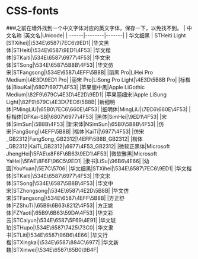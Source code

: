 # CSS-fonts
###之前在墙外找到一个中文字体对应的英文字体，保存一下，以免找不到。
| 中文名称 |英文名|Unicode|
| ------|--------|-------|
| 华文细黑 | STHeiti Light [STXihei]|\534E\6587\7EC6\9ED1|
|华文黑体|STHeiti|\534E\6587\9ED1\4F53|
|华文楷体|STKaiti|\534E\6587\6977\4F53|
|华文宋体|STSong|\534E\6587\5B8B\4F53|
|华文仿宋|STFangsong|\534E\6587\4EFF\5B8B|
|丽黑 Pro|LiHei Pro Medium|\4E3D\9ED1 Pro|
|丽宋 Pro|LiSong Pro Light|\4E3D\5B8B Pro|
|标楷体|BiauKai|\6807\6977\4F53|
|苹果丽中黑|Apple LiGothic Medium|\82F9\679C\4E3D\4E2D\9ED1|
|苹果丽细宋|Apple LiSung Light|\82F9\679C\4E3D\7EC6\5B8B|
|新细明体|PMingLiU|\65B0\7EC6\660E\4F53|
|细明体|MingLiU|\7EC6\660E\4F53|
|标楷体|DFKai-SB|\6807\6977\4F53|
|黑体|SimHei|\9ED1\4F53|
|宋体|SimSun|\5B8B\4F53|
|新宋体|NSimSun|\65B0\5B8B\4F53|
|仿宋|FangSong|\4EFF\5B8B|
|楷体|KaiTi|\6977\4F53|
|仿宋_GB2312|FangSong_GB2312|\4EFF\5B8B_GB2312|
|楷体_GB2312|KaiTi_GB2312|\6977\4F53_GB2312|
|微软正黑体|Microsoft JhengHei|\5FAE\x8F6F\6B63\9ED1\4F53|
|微软雅黑|Microsoft YaHei|\5FAE\8F6F\96C5\9ED1|
|隶书|LiSu|\96B6\4E66|
|幼圆|YouYuan|\5E7C\5706|
|华文细黑|STXihei|\534E\6587\7EC6\9ED1|
|华文楷体|STKaiti|\534E\6587\6977\4F53|
|华文宋体|STSong|\534E\6587\5B8B\4F53|
|华文中宋|STZhongsong|\534E\6587\4E2D\5B8B|
|华文仿宋|STFangsong|\534E\6587\4EFF\5B8B|
|方正舒体|FZShuTi|\65B9\6B63\8212\4F53|
|方正姚体|FZYaoti|\65B9\6B63\59DA\4F53|
|华文彩云|STCaiyun|\534E\6587\5F69\4E91|
|华文琥珀|STHupo|\534E\6587\7425\73C0|
|华文隶书|STLiti|\534E\6587\96B6\4E66|
|华文行楷|STXingkai|\534E\6587\884C\6977|
|华文新魏|STXinwei|\534E\6587\65B0\9B4F|
